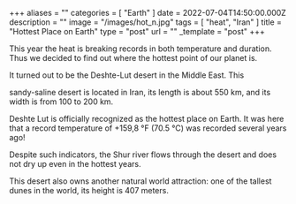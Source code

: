 +++
aliases = ""
categories = [ "Earth" ]
date = 2022-07-04T14:50:00.000Z
description = ""
image = "/images/hot_n.jpg"
tags = [ "heat", "Iran" ]
title = "Hottest Place on Earth"
type = "post"
url = ""
_template = "post"
+++

This year the heat is breaking records in both temperature and duration. Thus we decided to find out where the hottest point of our planet is.

It turned out to be the Deshte-Lut desert in the Middle East. This

sandy-saline desert is located in Iran, its length is about 550 km, and its width is from 100 to 200 km.

Deshte Lut is officially recognized as the hottest place on Earth. It was here that a record temperature of +159,8 °F (70.5 °C) was recorded several years ago!

Despite such indicators, the Shur river flows through the desert and does not dry up even in the hottest years.

This desert also owns another natural world attraction: one of the tallest dunes in the world, its height is 407 meters.
